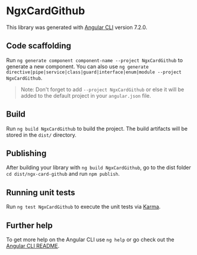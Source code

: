 # NgxCardGithub

This library was generated with [Angular CLI](https://github.com/angular/angular-cli) version 7.2.0.

## Code scaffolding

Run `ng generate component component-name --project NgxCardGithub` to generate a new component. You can also use `ng generate directive|pipe|service|class|guard|interface|enum|module --project NgxCardGithub`.
> Note: Don't forget to add `--project NgxCardGithub` or else it will be added to the default project in your `angular.json` file. 

## Build

Run `ng build NgxCardGithub` to build the project. The build artifacts will be stored in the `dist/` directory.

## Publishing

After building your library with `ng build NgxCardGithub`, go to the dist folder `cd dist/ngx-card-github` and run `npm publish`.

## Running unit tests

Run `ng test NgxCardGithub` to execute the unit tests via [Karma](https://karma-runner.github.io).

## Further help

To get more help on the Angular CLI use `ng help` or go check out the [Angular CLI README](https://github.com/angular/angular-cli/blob/master/README.md).
